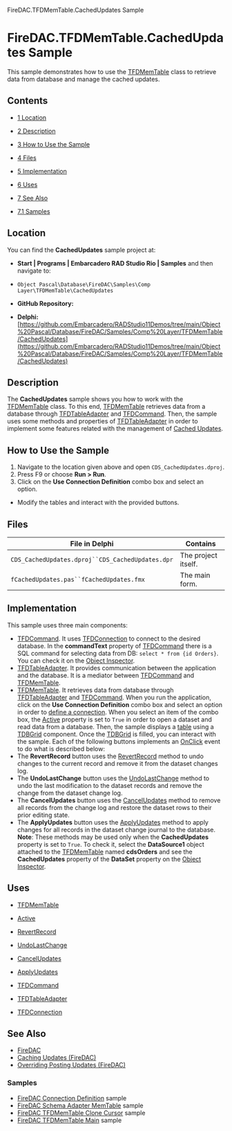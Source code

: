 FireDAC.TFDMemTable.CachedUpdates Sample[]()
# FireDAC.TFDMemTable.CachedUpdates Sample 


This sample demonstrates how to use the [TFDMemTable](http://docwiki.embarcadero.com/Libraries/en/FireDAC.Comp.Client.TFDMemTable) class to retrieve data from database and manage the cached updates.
## Contents



* [1 Location](#Location)
* [2 Description](#Description)
* [3 How to Use the Sample](#How_to_Use_the_Sample)
* [4 Files](#Files)
* [5 Implementation](#Implementation)
* [6 Uses](#Uses)
* [7 See Also](#See_Also)

* [7.1 Samples](#Samples)


## Location 

You can find the **CachedUpdates** sample project at:
* **Start | Programs | Embarcadero RAD Studio Rio | Samples** and then navigate to:

* `Object Pascal\Database\FireDAC\Samples\Comp Layer\TFDMemTable\CachedUpdates`

* **GitHub Repository:**

* **Delphi:**[https://github.com/Embarcadero/RADStudio11Demos/tree/main/Object%20Pascal/Database/FireDAC/Samples/Comp%20Layer/TFDMemTable/CachedUpdates](https://github.com/Embarcadero/RADStudio11Demos/tree/main/Object%20Pascal/Database/FireDAC/Samples/Comp%20Layer/TFDMemTable/CachedUpdates)

## Description 

The **CachedUpdates** sample shows you how to work with the [TFDMemTable](http://docwiki.embarcadero.com/Libraries/en/FireDAC.Comp.Client.TFDMemTable) class. To this end, [TFDMemTable](http://docwiki.embarcadero.com/Libraries/en/FireDAC.Comp.Client.TFDMemTable) retrieves data from a database through [TFDTableAdapter](http://docwiki.embarcadero.com/Libraries/en/FireDAC.Comp.Client.TFDTableAdapter) and [TFDCommand](http://docwiki.embarcadero.com/Libraries/en/FireDAC.Comp.Client.TFDCommand). Then, the sample uses some methods and properties of [TFDTableAdapter](http://docwiki.embarcadero.com/Libraries/en/FireDAC.Comp.Client.TFDTableAdapter) in order to implement some features related with the management of [Cached Updates](http://docwiki.embarcadero.com/RADStudio/en/Caching_Updates_(FireDAC)).
## How to Use the Sample 


1.  Navigate to the location given above and open `CDS_CachedUpdates.dproj`.
2.  Press F9 or choose **Run > Run**.
3.  Click on the **Use Connection Definition** combo box and select an option.

*  Modify the tables and interact with the provided buttons.

## Files 



| File in Delphi                                 | Contains          |
|------------------------------------------------|-------------------|
|`CDS_CachedUpdates.dproj``CDS_CachedUpdates.dpr`|The project itself.|
|`fCachedUpdates.pas``fCachedUpdates.fmx`        |The main form.     |


## Implementation 

This sample uses three main components:
* [TFDCommand](http://docwiki.embarcadero.com/Libraries/en/FireDAC.Comp.Client.TFDCommand). It uses [TFDConnection](http://docwiki.embarcadero.com/Libraries/en/FireDAC.Comp.Client.TFDConnection) to connect to the desired database. In the **commandText** property of [TFDCommand](http://docwiki.embarcadero.com/Libraries/en/FireDAC.Comp.Client.TFDCommand) there is a SQL command for selecting data from DB: `select * from {id Orders}`. You can check it on the [Object Inspector](http://docwiki.embarcadero.com/RADStudio/en/Object_Inspector).
* [TFDTableAdapter](http://docwiki.embarcadero.com/Libraries/en/FireDAC.Comp.Client.TFDTableAdapter). It provides communication between the application and the database. It is a mediator between [TFDCommand](http://docwiki.embarcadero.com/Libraries/en/FireDAC.Comp.Client.TFDCommand) and [TFDMemTable](http://docwiki.embarcadero.com/Libraries/en/FireDAC.Comp.Client.TFDMemTable).
* [TFDMemTable](http://docwiki.embarcadero.com/Libraries/en/FireDAC.Comp.Client.TFDMemTable). It retrieves data from database through [TFDTableAdapter](http://docwiki.embarcadero.com/Libraries/en/FireDAC.Comp.Client.TFDTableAdapter) and [TFDCommand](http://docwiki.embarcadero.com/Libraries/en/FireDAC.Comp.Client.TFDCommand).
When you run the application, click on the **Use Connection Definition** combo box and select an option in order to [define a connection](http://docwiki.embarcadero.com/RADStudio/en/Defining_Connection_(FireDAC)). When you select an item of the combo box, the [Active](http://docwiki.embarcadero.com/Libraries/en/FireDAC.Comp.Client.TFDMemTable.Active) property is set to `True` in order to open a dataset and read data from a database. Then, the sample displays a [table](http://docwiki.embarcadero.com/Libraries/en/FireDAC.Comp.Client.TFDMemTable) using a [TDBGrid](http://docwiki.embarcadero.com/Libraries/en/Vcl.DBGrids.TDBGrid) component. Once the [TDBGrid](http://docwiki.embarcadero.com/Libraries/en/Vcl.DBGrids.TDBGrid) is filled, you can interact with the sample. Each of the following buttons implements an [OnClick](http://docwiki.embarcadero.com/Libraries/en/Vcl.StdCtrls.TButton.OnClick) event to do what is described below:
*  The **RevertRecord** button uses the [RevertRecord](http://docwiki.embarcadero.com/Libraries/en/FireDAC.Comp.DataSet.TFDDataSet.RevertRecord) method to undo changes to the current record and remove it from the dataset changes log.
*  The **UndoLastChange** button uses the [UndoLastChange](http://docwiki.embarcadero.com/Libraries/en/FireDAC.Comp.DataSet.TFDDataSet.UndoLastChange) method to undo the last modification to the dataset records and remove the change from the dataset change log.
*  The **CancelUpdates** button uses the [CancelUpdates](http://docwiki.embarcadero.com/Libraries/en/FireDAC.Comp.DataSet.TFDDataSet.CancelUpdates) method to remove all records from the change log and restore the dataset rows to their prior editing state.
*  The **ApplyUpdates** button uses the [ApplyUpdates](http://docwiki.embarcadero.com/Libraries/en/FireDAC.Comp.DataSet.TFDDataSet.ApplyUpdates) method to apply changes for all records in the dataset change journal to the database.
**Note**: These methods may be used only when the **CachedUpdates** property is set to `True`. To check it, select the **DataSource1** object attached to the [TFDMemTable](http://docwiki.embarcadero.com/Libraries/en/FireDAC.Comp.Client.TFDMemTable) named **cdsOrders** and see the **CachedUpdates** property of the **DataSet** property on the [Object Inspector](http://docwiki.embarcadero.com/RADStudio/en/Object_Inspector).
## Uses 


* [TFDMemTable](http://docwiki.embarcadero.com/Libraries/en/FireDAC.Comp.Client.TFDMemTable)

* [Active](http://docwiki.embarcadero.com/Libraries/en/FireDAC.Comp.Client.TFDMemTable.Active)
* [RevertRecord](http://docwiki.embarcadero.com/Libraries/en/FireDAC.Comp.DataSet.TFDDataSet.RevertRecord)
* [UndoLastChange](http://docwiki.embarcadero.com/Libraries/en/FireDAC.Comp.DataSet.TFDDataSet.UndoLastChange)
* [CancelUpdates](http://docwiki.embarcadero.com/Libraries/en/FireDAC.Comp.DataSet.TFDDataSet.CancelUpdates)
* [ApplyUpdates](http://docwiki.embarcadero.com/Libraries/en/FireDAC.Comp.DataSet.TFDDataSet.ApplyUpdates)

* [TFDCommand](http://docwiki.embarcadero.com/Libraries/en/FireDAC.Comp.Client.TFDCommand)
* [TFDTableAdapter](http://docwiki.embarcadero.com/Libraries/en/FireDAC.Comp.Client.TFDTableAdapter)
* [TFDConnection](http://docwiki.embarcadero.com/Libraries/en/FireDAC.Comp.Client.TFDConnection)

## See Also 


* [FireDAC](http://docwiki.embarcadero.com/RADStudio/en/FireDAC)
* [Caching Updates (FireDAC)](http://docwiki.embarcadero.com/RADStudio/en/Caching_Updates_(FireDAC))
* [Overriding Posting Updates (FireDAC)](http://docwiki.embarcadero.com/RADStudio/en/Overriding_Posting_Updates_(FireDAC))

### Samples 


* [FireDAC Connection Definition](http://docwiki.embarcadero.com/CodeExamples/en/FireDAC.ConnectionDefs_Sample) sample
* [FireDAC Schema Adapter MemTable](http://docwiki.embarcadero.com/CodeExamples/en/FireDAC.SchemaAdapterMemTable_Sample) sample
* [FireDAC TFDMemTable Clone Cursor](http://docwiki.embarcadero.com/CodeExamples/en/FireDAC.TFDMemTable.CloneCursor_Sample) sample
* [FireDAC TFDMemTable Main](http://docwiki.embarcadero.com/CodeExamples/en/FireDAC.TFDMemTable.Main_Sample) sample





